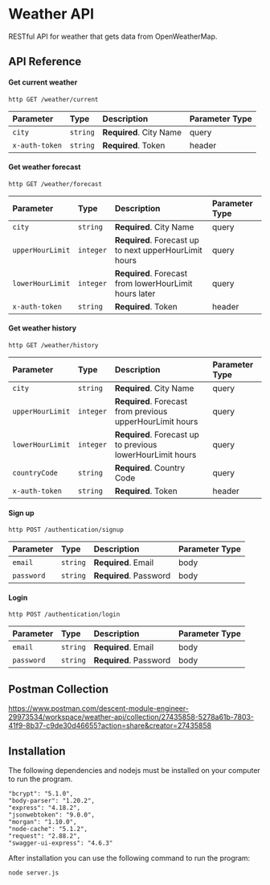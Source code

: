 # Weather API

RESTful API for weather that gets data from OpenWeatherMap.


## API Reference

#### Get current weather

`http GET /weather/current`

| Parameter | Type     | Description                | Parameter Type|
| :--------   | :------- | :------------------------- |:------- |
| `city`         | `string` | **Required**. City Name | query|
| `x-auth-token` | `string` | **Required**. Token |header|

#### Get weather forecast

`http GET /weather/forecast`

| Parameter | Type     | Description                       |Parameter Type|
| :-------- | :------- | :-------------------------------- |:------- |
| `city`         | `string` | **Required**. City Name |query|
| `upperHourLimit`         | `integer` | **Required**. Forecast up to next upperHourLimit hours | query|
| `lowerHourLimit`         | `integer` | **Required**. Forecast from lowerHourLimit hours later | query|
| `x-auth-token` | `string` | **Required**. Token |header|

#### Get weather history

`http GET /weather/history`

| Parameter | Type     | Description                       |Parameter Type|
| :-------- | :------- | :-------------------------------- |:------- |
| `city`         | `string` | **Required**. City Name |query|
| `upperHourLimit`         | `integer` | **Required**. Forecast from previous upperHourLimit hours | query|
| `lowerHourLimit`         | `integer` | **Required**. Forecast up to previous lowerHourLimit hours | query|
| `countryCode`         | `string` | **Required**. Country Code |query|
| `x-auth-token` | `string` | **Required**. Token |header|



#### Sign up

`http POST /authentication/signup`

| Parameter | Type     | Description                | Parameter Type|
| :--------   | :------- | :------------------------- |:------- |
| `email`         | `string` | **Required**. Email | body|
| `password` | `string` | **Required**. Password |body|


#### Login

`http POST /authentication/login`

| Parameter | Type     | Description                | Parameter Type|
| :--------   | :------- | :------------------------- |:------- |
| `email`         | `string` | **Required**. Email | body|
| `password` | `string` | **Required**. Password |body|


## Postman Collection

https://www.postman.com/descent-module-engineer-29973534/workspace/weather-api/collection/27435858-5278a61b-7803-41f9-8b37-c9de30d46655?action=share&creator=27435858

## Installation

The following dependencies and nodejs must be installed on your computer to run the program.

    "bcrypt": "5.1.0",
    "body-parser": "1.20.2",
    "express": "4.18.2",
    "jsonwebtoken": "9.0.0",
    "morgan": "1.10.0",
    "node-cache": "5.1.2",
    "request": "2.88.2",
    "swagger-ui-express": "4.6.3"

After installation you can use the following command to run the program:

  `node server.js`
